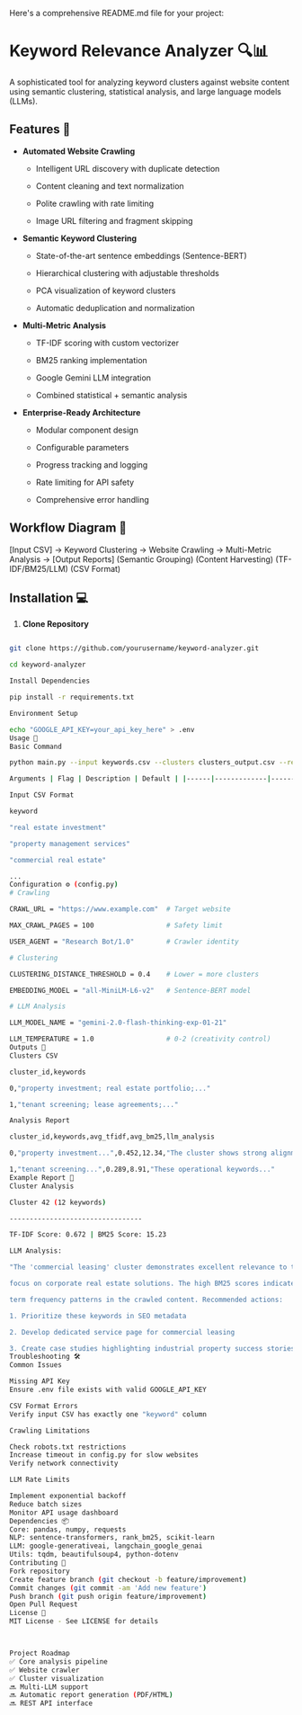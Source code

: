 Here's a comprehensive README.md file for your project:

# Keyword Relevance Analyzer 🔍📊

A sophisticated tool for analyzing keyword clusters against website content using semantic clustering, statistical analysis, and large language models (LLMs).

## Features 🌟

- **Automated Website Crawling**  

  - Intelligent URL discovery with duplicate detection

  - Content cleaning and text normalization

  - Polite crawling with rate limiting

  - Image URL filtering and fragment skipping

- **Semantic Keyword Clustering**  

  - State-of-the-art sentence embeddings (Sentence-BERT)

  - Hierarchical clustering with adjustable thresholds

  - PCA visualization of keyword clusters

  - Automatic deduplication and normalization

- **Multi-Metric Analysis**  

  - TF-IDF scoring with custom vectorizer

  - BM25 ranking implementation

  - Google Gemini LLM integration

  - Combined statistical + semantic analysis

- **Enterprise-Ready Architecture**  

  - Modular component design

  - Configurable parameters

  - Progress tracking and logging

  - Rate limiting for API safety

  - Comprehensive error handling

## Workflow Diagram 📌

[Input CSV] → Keyword Clustering → Website Crawling → Multi-Metric Analysis → [Output Reports] (Semantic Grouping)    (Content Harvesting)  (TF-IDF/BM25/LLM)   (CSV Format)

## Installation 💻

1. **Clone Repository**

```bash

git clone https://github.com/yourusername/keyword-analyzer.git

cd keyword-analyzer

Install Dependencies

pip install -r requirements.txt

Environment Setup

echo "GOOGLE_API_KEY=your_api_key_here" > .env
Usage 🚀
Basic Command

python main.py --input keywords.csv --clusters clusters_output.csv --report analysis_report.csv

Arguments | Flag | Description | Default | |------|-------------|---------| | --input | Input CSV file with keywords | Required | | --clusters | Output file for clusters | clusters.csv | | --report | Output file for analysis | report.csv | | --url | Website URL to analyze | Config value |

Input CSV Format

keyword

"real estate investment"

"property management services"

"commercial real estate"

...
Configuration ⚙️ (config.py)
# Crawling

CRAWL_URL = "https://www.example.com"  # Target website

MAX_CRAWL_PAGES = 100                  # Safety limit

USER_AGENT = "Research Bot/1.0"        # Crawler identity

# Clustering

CLUSTERING_DISTANCE_THRESHOLD = 0.4    # Lower = more clusters

EMBEDDING_MODEL = "all-MiniLM-L6-v2"   # Sentence-BERT model

# LLM Analysis

LLM_MODEL_NAME = "gemini-2.0-flash-thinking-exp-01-21"

LLM_TEMPERATURE = 1.0                  # 0-2 (creativity control)
Outputs 📂
Clusters CSV

cluster_id,keywords

0,"property investment; real estate portfolio;..."

1,"tenant screening; lease agreements;..."

Analysis Report

cluster_id,keywords,avg_tfidf,avg_bm25,llm_analysis

0,"property investment...",0.452,12.34,"The cluster shows strong alignment with..."

1,"tenant screening...",0.289,8.91,"These operational keywords..."
Example Report 📝
Cluster Analysis

Cluster 42 (12 keywords)

---------------------------------

TF-IDF Score: 0.672 | BM25 Score: 15.23

LLM Analysis:

"The 'commercial leasing' cluster demonstrates excellent relevance to the website's 

focus on corporate real estate solutions. The high BM25 scores indicate strong 

term frequency patterns in the crawled content. Recommended actions:

1. Prioritize these keywords in SEO metadata

2. Develop dedicated service page for commercial leasing

3. Create case studies highlighting industrial property success stories"
Troubleshooting 🛠️
Common Issues

Missing API Key
Ensure .env file exists with valid GOOGLE_API_KEY

CSV Format Errors
Verify input CSV has exactly one "keyword" column

Crawling Limitations

Check robots.txt restrictions
Increase timeout in config.py for slow websites
Verify network connectivity

LLM Rate Limits

Implement exponential backoff
Reduce batch sizes
Monitor API usage dashboard
Dependencies 📦
Core: pandas, numpy, requests
NLP: sentence-transformers, rank_bm25, scikit-learn
LLM: google-generativeai, langchain_google_genai
Utils: tqdm, beautifulsoup4, python-dotenv
Contributing 🤝
Fork repository
Create feature branch (git checkout -b feature/improvement)
Commit changes (git commit -am 'Add new feature')
Push branch (git push origin feature/improvement)
Open Pull Request
License 📄
MIT License - See LICENSE for details



Project Roadmap
✅ Core analysis pipeline
✅ Website crawler
✅ Cluster visualization
🔜 Multi-LLM support
🔜 Automatic report generation (PDF/HTML)
🔜 REST API interface


